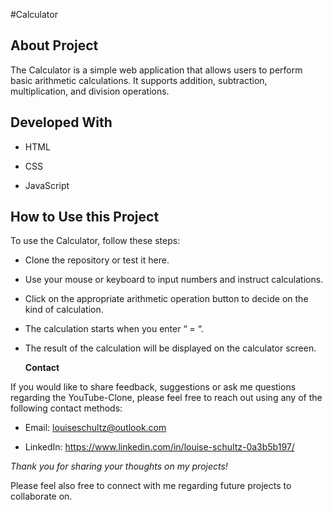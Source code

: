 #Calculator

## About Project

The Calculator is a simple web application that allows users to perform basic arithmetic calculations. It supports addition, subtraction, multiplication, and division operations.

 

## Developed With

- HTML

- CSS

- JavaScript

## How to Use this Project

To use the Calculator, follow these steps:

- Clone the repository or test it here.

- Use your mouse or keyboard to input numbers and instruct calculations.

- Click on the appropriate arithmetic operation button to decide on the kind of calculation.

- The calculation starts when you enter “ = “.

- The result of the calculation will be displayed on the calculator screen.

  **Contact**

If you would like to share feedback, suggestions or ask me questions regarding the YouTube-Clone, please feel free to reach out using any of the following contact methods:

- Email: louiseschultz@outlook.com

- LinkedIn: https://www.linkedin.com/in/louise-schultz-0a3b5b197/

*Thank you for sharing your thoughts on my projects!*

Please feel also free to connect with me regarding future projects to collaborate on.
